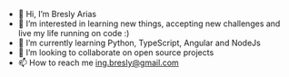 - 👋 Hi, I’m Bresly Arias
- 👀 I’m interested in learning new things, accepting new challenges and live my life running on code :)
- 🌱 I’m currently learning Python, TypeScript, Angular and NodeJs
- 💞️ I’m looking to collaborate on open source projects
- 📫 How to reach me ing.bresly@gmail.com

<!---
barias35/barias35 is a ✨ special ✨ repository because its `README.md` (this file) appears on your GitHub profile.
You can click the Preview link to take a look at your changes.
--->
